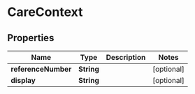 

# CareContext


## Properties

| Name | Type | Description | Notes |
|------------ | ------------- | ------------- | -------------|
|**referenceNumber** | **String** |  |  [optional] |
|**display** | **String** |  |  [optional] |



